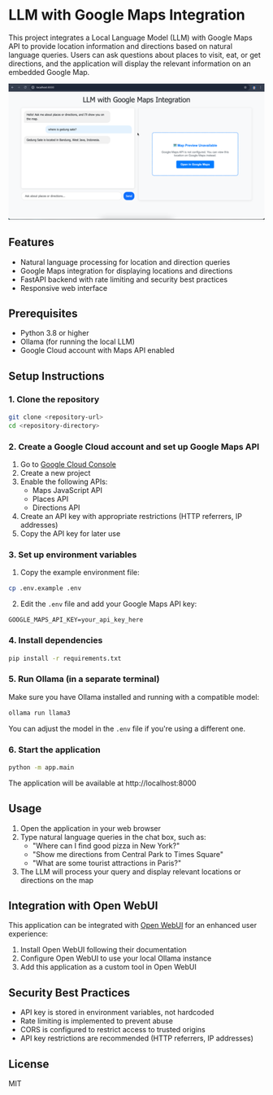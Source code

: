 # LLM with Google Maps Integration

This project integrates a Local Language Model (LLM) with Google Maps API to provide location information and directions based on natural language queries. Users can ask questions about places to visit, eat, or get directions, and the application will display the relevant information on an embedded Google Map.

![App Showcase](showcase.png)

## Features

- Natural language processing for location and direction queries
- Google Maps integration for displaying locations and directions
- FastAPI backend with rate limiting and security best practices
- Responsive web interface

## Prerequisites

- Python 3.8 or higher
- Ollama (for running the local LLM)
- Google Cloud account with Maps API enabled

## Setup Instructions

### 1. Clone the repository

```bash
git clone <repository-url>
cd <repository-directory>
```

### 2. Create a Google Cloud account and set up Google Maps API

1. Go to [Google Cloud Console](https://console.cloud.google.com/)
2. Create a new project
3. Enable the following APIs:
   - Maps JavaScript API
   - Places API
   - Directions API
4. Create an API key with appropriate restrictions (HTTP referrers, IP addresses)
5. Copy the API key for later use

### 3. Set up environment variables

1. Copy the example environment file:

```bash
cp .env.example .env
```

2. Edit the `.env` file and add your Google Maps API key:

```
GOOGLE_MAPS_API_KEY=your_api_key_here
```

### 4. Install dependencies

```bash
pip install -r requirements.txt
```

### 5. Run Ollama (in a separate terminal)

Make sure you have Ollama installed and running with a compatible model:

```bash
ollama run llama3
```

You can adjust the model in the `.env` file if you're using a different one.

### 6. Start the application

```bash
python -m app.main
```

The application will be available at http://localhost:8000

## Usage

1. Open the application in your web browser
2. Type natural language queries in the chat box, such as:
   - "Where can I find good pizza in New York?"
   - "Show me directions from Central Park to Times Square"
   - "What are some tourist attractions in Paris?"
3. The LLM will process your query and display relevant locations or directions on the map

## Integration with Open WebUI

This application can be integrated with [Open WebUI](https://github.com/open-webui/open-webui) for an enhanced user experience:

1. Install Open WebUI following their documentation
2. Configure Open WebUI to use your local Ollama instance
3. Add this application as a custom tool in Open WebUI

## Security Best Practices

- API key is stored in environment variables, not hardcoded
- Rate limiting is implemented to prevent abuse
- CORS is configured to restrict access to trusted origins
- API key restrictions are recommended (HTTP referrers, IP addresses)

## License

MIT